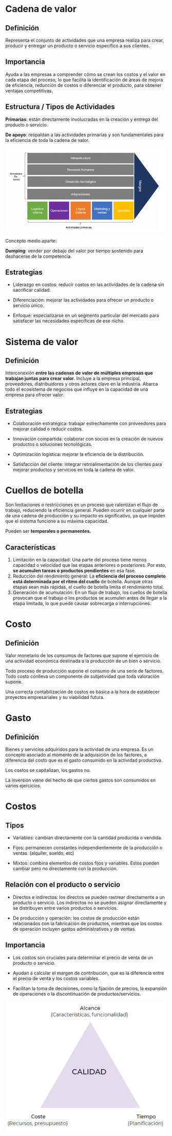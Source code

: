 # Cadena de valor

## Definición

Representa el conjunto de actividades que una empresa realiza para crear, producir y entregar un producto o servicio específico a sus clientes.




## Importancia

Ayuda a las empresas a comprender cómo se crean los costos y el valor en cada etapa del proceso, lo que facilita la identificación de áreas de mejora de eficiencia, reducción de costos o diferenciar el producto, para obtener ventajas competitivas.

## Estructura / Tipos de Actividades

**Primarias**: están directamente involucradas en la creación y entrega del producto o servicio.

**De apoyo**: respaldan a las actividades primarias y son fundamentales para la eficiencia de toda la cadena de valor.



![Tipos de actividadesi](imagenes/tipos-acts.png)


Concepto medio aparte:

**Dumping**: vender por debajo del valor por tiempo sostenido para deshacerse de la competencia.

## Estrategias

- Liderazgo en costos: reducir costos en las actividades de la cadena sin sacrificar calidad.

- Diferenciación: mejorar las actividades para ofrecer un producto o servicio único.

- Enfoque: especializarse en un segmento particular del mercado para satisfacer las necesidades específicas de ese nicho.

# Sistema de valor

## Definición

Interconexión **entre las cadenas de valor de múltiples empresas que trabajan juntas para crear valor.** Incluye a la empresa principal, proveedores, distribuidores y otros actores clave en la industria.
Abarca todo el ecosistema de negocios que influye en la capacidad de una empresa para ofrecer valor.

## Estrategias

- Colaboración estratégica: trabajar estrechamente con proveedores para mejorar calidad o reducir costos.

- Innovación compartida: colaborar con socios en la creación de nuevos productos o soluciones tecnológicas.

- Optimización logística: mejorar la eficiencia de la distribución.

- Satisfacción del cliente: integrar retroalimentación de los clientes para mejorar productos y servicios en toda la cadena de valor.

# Cuellos de botella

Son limitaciones o restricciones en un proceso que ralentizan el flujo de trabajo, reduciendo la eficiencia general. Pueden ocurrir en cualquier parte de una cadena de producción y su impacto es significativo, ya que impiden que el sistema funcione a su máxima capacidad.

Pueden ser **temporales o permanentes.**

## Características
1. Limitación en la capacidad: Una parte del proceso tiene menos capacidad o velocidad que las etapas anteriores o posteriores. Por esto, **se acumulen tareas o productos pendientes** en esa fase.
2. Reducción del rendimiento general: La **eficiencia del proceso completo está determinada por el ritmo del cuello** de botella. Aunque otras etapas sean más rápidas, el cuello de botella limita el rendimiento total.
3. Generación de acumulación: En un flujo de trabajo, los cuellos de botella provocan que el trabajo o los productos se acumulen antes de llegar a la etapa limitada, lo que puede causar sobrecarga o interrupciones.

# Costo

## Definición

Valor monetario de los consumos de factores que supone el ejercicio de una actividad económica destinada a la producción de un bien o servicio.

Todo proceso de producción supone el consumo de una serie de factores. Todo costo conlleva un componente de subjetividad que toda valoración supone. 

Una correcta contabilización de costos es básica a la hora de establecer proyectos empresariales y su viabilidad futura.

# Gasto

## Definición

Bienes y servicios adquiridos para la actividad de una empresa. Es un concepto asociado al momento de la adquisición de los factores, a diferencia del costo que es el gasto consumido en la actividad productiva.

Los costos se capitalizan, los gastos no.

La inversión viene del hecho de que ciertos gastos son consumidos en varios ejercicios.

# Costos

## Tipos

- Variables: cambian directamente con la cantidad producida o vendida.

- Fijos: permanecen constantes independientemente de la producción o ventas. (alquiler, sueldo, etc)

- Mixtos: combina elementos de costos fijos y variables. Estos pueden cambiar pero no directamente con la producción.

## Relación con el producto o servicio

- Directos e indirectos: los directos se pueden rastrear directamente a un producto o servicio. Los indirectos no se pueden asignar directamente y se distribuyen entre varios productos o servicios.

- De producción y operación: los costos de producción están relacionados con la fabricación de productos, mientras que los costos de operación incluyen gastos administrativos y de ventas.

## Importancia

- Los costos son cruciales para determinar el precio de venta de un producto o servicio.

- Ayudan a calcular el margen de contribución, que es la diferencia entre el precio de venta y los costos variables.

- Facilitan la toma de decisiones, como la fijación de precios, la expansión de operaciones o la discontinuación de productos/servicios.

![Triangulo de hierro](imagenes/triangulo-de-hierro.png)

